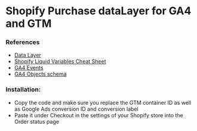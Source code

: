 # Shopify Purchase dataLayer for GA4 and GTM

### References

- [Data Layer](https://developers.google.com/tag-platform/devguides/datalayer?hl=en)
- [Shopify Liquid Variables Cheat Sheet](https://www.shopify.com/partners/shopify-cheat-sheet) 
- [GA4 Events](https://developers.google.com/analytics/devguides/collection/ga4/reference/events)
- [GA4 Objects schema](https://support.google.com/analytics/answer/10119380?hl=en)

### Installation:

- Copy the code and make sure you replace the GTM container ID as well as Google Ads conversion ID and conversion label
- Paste it under Checkout in the settings of your Shopify store into the Order status page
